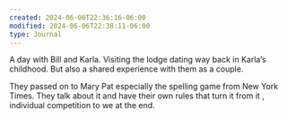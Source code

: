 ```yaml
---
created: 2024-06-06T22:36:16-06:00
modified: 2024-06-06T22:38:11-06:00
type: Journal
---
```


A day with Bill and Karla. Visiting the lodge dating way back in Karla‘s childhood. But also a shared experience with them as a couple.

They passed on to Mary Pat especially the spelling game from New York Times. They talk about it and have their own rules that turn it from it , individual competition to we at the end.
